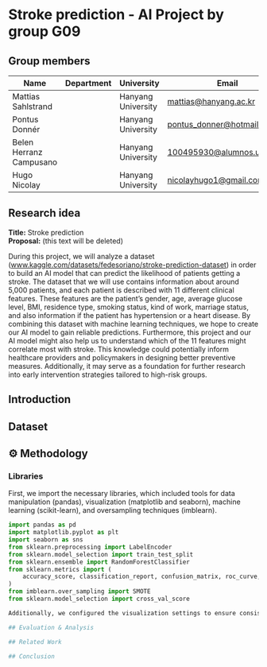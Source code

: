 # Stroke prediction - AI Project by group G09
## Group members
| Name              | Department| University                                | Email                                |
|-------------------|------------|---------------------------------------------|--------------------------------------|
| Mattias Sahlstrand      |   | Hanyang University | mattias@hanyang.ac.kr                  |
| Pontus Donnér  |    |Hanyang University | pontus_donner@hotmail.com                       |
| Belen Herranz Campusano |    | Hanyang University |  100495930@alumnos.uc3m.es  |
| Hugo Nicolay |    | Hanyang University | nicolayhugo1@gmail.com   |

## Research idea
**Title:** Stroke prediction  
**Proposal:** (this text will be deleted)

During this project, we will analyze a dataset (www.kaggle.com/datasets/fedesoriano/stroke-prediction-dataset) in order to build an AI model that can predict the likelihood of patients getting a stroke. The dataset that we will use contains information about around 5,000 patients, and each patient is described with 11 different clinical features. These features are the patient’s gender, age, average glucose level, BMI, residence type, smoking status, kind of work, marriage status, and also information if the patient has hypertension or a heart disease. By combining this dataset with machine learning techniques, we hope to create our AI model to gain reliable predictions. Furthermore, this project and our AI model might also help us to understand which of the 11 features might correlate most with stroke. This knowledge could potentially inform healthcare providers and policymakers in designing better preventive measures. Additionally, it may serve as a foundation for further research into early intervention strategies tailored to high-risk groups.

## Introduction 

## Dataset

## :gear:	Methodology
### Libraries
First, we import the necessary libraries, which included tools for data manipulation (pandas), visualization (matplotlib and seaborn), machine learning (scikit-learn), and oversampling techniques (imblearn). 

```python
import pandas as pd
import matplotlib.pyplot as plt
import seaborn as sns
from sklearn.preprocessing import LabelEncoder
from sklearn.model_selection import train_test_split
from sklearn.ensemble import RandomForestClassifier
from sklearn.metrics import (
    accuracy_score, classification_report, confusion_matrix, roc_curve, roc_auc_score
)
from imblearn.over_sampling import SMOTE
from sklearn.model_selection import cross_val_score

Additionally, we configured the visualization settings to ensure consistency and readability in our plots.

## Evaluation & Analysis

## Related Work

## Conclusion
